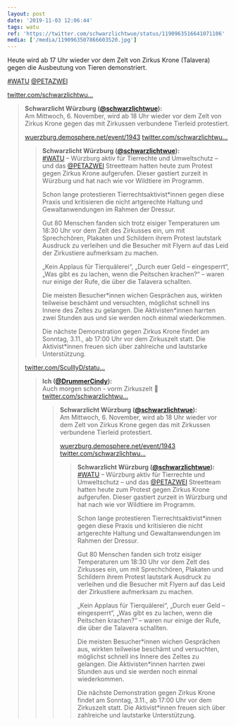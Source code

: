 ```yaml
---
layout: post
date: '2019-11-03 12:06:44'
tags: watu
ref: 'https://twitter.com/schwarzlichtwue/status/1190963516641071106'
media: ['/media/1190963507866603520.jpg']
---
```

Heute wird ab 17 Uhr wieder vor dem Zelt von Zirkus Krone (Talavera) gegen die Ausbeutung von Tieren demonstriert.



[#WATU](/t/watu) [@PETAZWEI](https://twitter.com/PETAZWEI) 

[twitter.com/schwarzlichtwu…](https://twitter.com/schwarzlichtwue/status/1190602424475668480?s=19)
> <b>Schwarzlicht Würzburg ([@schwarzlichtwue](https://twitter.com/schwarzlichtwue)):</b>  
>Am Mittwoch, 6. November, wird ab 18 Uhr wieder vor dem Zelt von Zirkus Krone gegen das mit Zirkussen verbundene Tierleid protestiert.  
>  
>  
>  
>[wuerzburg.demosphere.net/event/1943](https://wuerzburg.demosphere.net/event/1943) [twitter.com/schwarzlichtwu…](https://twitter.com/schwarzlichtwue/status/1189660030490095618)  
>> <b>Schwarzlicht Würzburg ([@schwarzlichtwue](https://twitter.com/schwarzlichtwue)):</b>    
>>[#WATU](/t/watu) – Würzburg aktiv für Tierrechte und Umweltschutz – und das [@PETAZWEI](https://twitter.com/PETAZWEI) Streetteam hatten heute zum Protest gegen Zirkus Krone aufgerufen. Dieser gastiert zurzeit in Würzburg und hat nach wie vor Wildtiere im Programm.     
>>    
>>Schon lange protestieren Tierrechtsaktivist\*innen gegen diese Praxis und kritisieren die nicht artgerechte Haltung und Gewaltanwendungen im Rahmen der Dressur.    
>>    
>>Gut 80 Menschen fanden sich trotz eisiger Temperaturen um 18:30 Uhr vor dem Zelt des Zirkusses ein, um mit Sprechchören, Plakaten und Schildern ihrem Protest lautstark Ausdruck zu verleihen und die Besucher mit Flyern auf das Leid der Zirkustiere aufmerksam zu machen.    
>>    
>>„Kein Applaus für Tierquälerei“, „Durch euer Geld – eingesperrt“, „Was gibt es zu lachen, wenn die Peitschen krachen?“ – waren nur einige der Rufe, die über die Talavera schallten.    
>>    
>>Die meisten Besucher\*innen wichen Gesprächen aus, wirkten teilweise beschämt und versuchten, möglichst schnell ins Innere des Zeltes zu gelangen. Die Aktivisten\*innen harrten zwei Stunden aus und sie werden noch einmal wiederkommen.    
>>    
>>Die nächste Demonstration gegen Zirkus Krone findet am Sonntag, 3.11., ab 17:00 Uhr vor dem Zirkuszelt statt. Die Aktivist\*innen freuen sich über zahlreiche und lautstarke Unterstützung.    
>  
>  
>  
>[twitter.com/SculllyD/statu…](https://twitter.com/SculllyD/status/1190603758125887490?s=19)  
>> <b>Ich ([@DrummerCindy](https://twitter.com/DrummerCindy)):</b>    
>>Auch morgen schon - vorm Zirkuszelt 💪 [twitter.com/schwarzlichtwu…](https://twitter.com/schwarzlichtwue/status/1190602424475668480)    
>>> <b>Schwarzlicht Würzburg ([@schwarzlichtwue](https://twitter.com/schwarzlichtwue)):</b>      
>>>Am Mittwoch, 6. November, wird ab 18 Uhr wieder vor dem Zelt von Zirkus Krone gegen das mit Zirkussen verbundene Tierleid protestiert.      
>>>      
>>>      
>>>      
>>>[wuerzburg.demosphere.net/event/1943](https://wuerzburg.demosphere.net/event/1943) [twitter.com/schwarzlichtwu…](https://twitter.com/schwarzlichtwue/status/1189660030490095618)      
>>>> <b>Schwarzlicht Würzburg ([@schwarzlichtwue](https://twitter.com/schwarzlichtwue)):</b>        
>>>>[#WATU](/t/watu) – Würzburg aktiv für Tierrechte und Umweltschutz – und das [@PETAZWEI](https://twitter.com/PETAZWEI) Streetteam hatten heute zum Protest gegen Zirkus Krone aufgerufen. Dieser gastiert zurzeit in Würzburg und hat nach wie vor Wildtiere im Programm.         
>>>>        
>>>>Schon lange protestieren Tierrechtsaktivist\*innen gegen diese Praxis und kritisieren die nicht artgerechte Haltung und Gewaltanwendungen im Rahmen der Dressur.        
>>>>        
>>>>Gut 80 Menschen fanden sich trotz eisiger Temperaturen um 18:30 Uhr vor dem Zelt des Zirkusses ein, um mit Sprechchören, Plakaten und Schildern ihrem Protest lautstark Ausdruck zu verleihen und die Besucher mit Flyern auf das Leid der Zirkustiere aufmerksam zu machen.        
>>>>        
>>>>„Kein Applaus für Tierquälerei“, „Durch euer Geld – eingesperrt“, „Was gibt es zu lachen, wenn die Peitschen krachen?“ – waren nur einige der Rufe, die über die Talavera schallten.        
>>>>        
>>>>Die meisten Besucher\*innen wichen Gesprächen aus, wirkten teilweise beschämt und versuchten, möglichst schnell ins Innere des Zeltes zu gelangen. Die Aktivisten\*innen harrten zwei Stunden aus und sie werden noch einmal wiederkommen.        
>>>>        
>>>>Die nächste Demonstration gegen Zirkus Krone findet am Sonntag, 3.11., ab 17:00 Uhr vor dem Zirkuszelt statt. Die Aktivist\*innen freuen sich über zahlreiche und lautstarke Unterstützung.        
>>>      
>>>      
>>    
>>    
>  
>  


